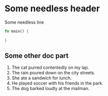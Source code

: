# Some needless header

Some needless line

```rust
fn main() {
    
}
```

## Some other doc part

1. The cat purred contentedly on my lap.
2. The rain poured down on the city streets.
3. She ate a sandwich for lunch.
4. He played soccer with his friends in the park.
5. The dog barked loudly at the mailman.
